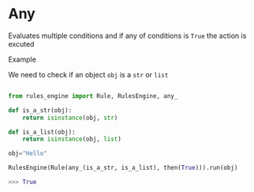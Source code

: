 # Any

Evaluates multiple conditions and if any of conditions is `True` the action is excuted

Example

We need to check if an object `obj` is a `str` or `list`


```python

from rules_engine import Rule, RulesEngine, any_

def is_a_str(obj):
    return isinstance(obj, str)

def is_a_list(obj):
    return isinstance(obj, list)

obj="Hello"

RulesEngine(Rule(any_(is_a_str, is_a_list), then(True))).run(obj)

>>> True
```
